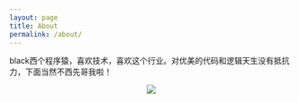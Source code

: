 ```yaml
---
layout: page
title: About
permalink: /about/
---
```


black西个程序猿，喜欢技术，喜欢这个行业。对优美的代码和逻辑天生没有抵抗力，下面当然不西先哥我啦！



<div align=center>
<img src="https://ss1.bdstatic.com/70cFuXSh_Q1YnxGkpoWK1HF6hhy/it/u=3958198627,1494222824&fm=26&gp=0.jpg"/>
</div>

